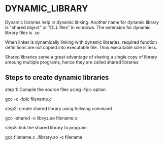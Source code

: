 <h1>DYNAMIC_LIBRARY</h1>

Dynamic libraries help in dynamic linking. Another name for dynamic library is "shared object" or "DLL files" in windows. The extension for dynamic library files is .so

When linker is dynamically linking with dynamic libraries, required function definitions are not copied into executable file. Thus executable size is less.

Shared libraries serve a great advantage of sharing a single copy of library amoung multiple programs, hence they are called shared libraries

<h2>Steps to create dynamic libraries</h2>

step 1: Compile the source files using -fpic option

gcc -c -fpic filename.c

step2: create shared library using follwing command

gcc -shared -o libxyz.so filename.o

step3: link the shared library to program

gcc filename.c ./library.so -o filename


